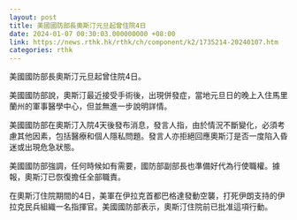 ```yaml
---
layout: post
title: 美國國防部長奧斯汀元旦起曾住院4日
date: 2024-01-07 00:30:03.000000000 +08:00
link: https://news.rthk.hk/rthk/ch/component/k2/1735214-20240107.htm
categories: rthk
---
```


美國國防部長奧斯汀元旦起曾住院4日。

美國國防部說，奧斯汀最近接受手術後，出現併發症，當地元旦日的晚上入住馬里蘭州的軍事醫學中心，但並無進一步說明詳情。

美國國防部在奧斯汀入院4天後發布消息，發言人指，由於情況不斷變化，必須考慮其他因素，包括醫療和個人隱私問題。發言人亦拒絕回應奧斯汀是否一度陷入昏迷或出現危急狀態。

美國國防部強調，任何時候如有需要，國防部副部長也準備好代為行使職權。據報，奧斯汀已恢復擔任全部職責。

在奧斯汀住院期間的4日，美軍在伊拉克首都巴格達發動空襲，打死伊朗支持的伊拉克民兵組織一名指揮官。美國國防部表示，奧斯汀住院前已批准這項行動。
